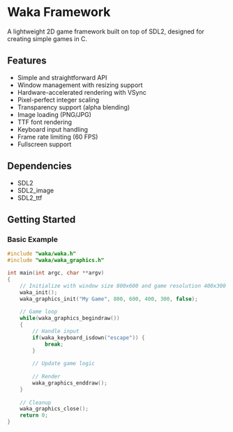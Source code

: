 # Waka Framework

A lightweight 2D game framework built on top of SDL2, designed for creating simple games in C.

## Features

- Simple and straightforward API
- Window management with resizing support
- Hardware-accelerated rendering with VSync
- Pixel-perfect integer scaling
- Transparency support (alpha blending)
- Image loading (PNG/JPG)
- TTF font rendering
- Keyboard input handling
- Frame rate limiting (60 FPS)
- Fullscreen support

## Dependencies

- SDL2
- SDL2_image
- SDL2_ttf

## Getting Started

### Basic Example

```c
#include "waka/waka.h"
#include "waka/waka_graphics.h"

int main(int argc, char **argv) 
{
    // Initialize with window size 800x600 and game resolution 400x300
    waka_init();
    waka_graphics_init("My Game", 800, 600, 400, 300, false);
    
    // Game loop
    while(waka_graphics_begindraw()) 
    {
        // Handle input
        if(waka_keyboard_isdown("escape")) {
            break;
        }
        
        // Update game logic
        
        // Render
        waka_graphics_enddraw();
    }
    
    // Cleanup
    waka_graphics_close();
    return 0;
}
